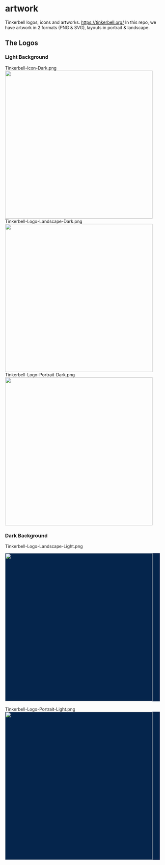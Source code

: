 
# artwork #

Tinkerbell logos, icons and artworks. https://tinkerbell.org/
In this repo, we have artwork in 2 formats (PNG & SVG), layouts in portrait & landscape.

  

## The Logos ##

  

### Light Background ###


Tinkerbell-Icon-Dark.png<br/>
<img  width="480"  src="https://raw.githubusercontent.com/tinkerbell/artwork/main/Tinkerbell-Icon-Dark.png"  />
<br/>
Tinkerbell-Logo-Landscape-Dark.png<br/>
<img  width="480"  src="https://raw.githubusercontent.com/tinkerbell/artwork/main/Tinkerbell-Logo-Landscape-Dark.png"  />
<br/>
Tinkerbell-Logo-Portrait-Dark.png<br/>
<img  width="480"  src="https://raw.githubusercontent.com/tinkerbell/artwork/main/Tinkerbell-Logo-Portrait-Dark.png"  />

### Dark Background ###

Tinkerbell-Logo-Landscape-Light.png<br/>
<div style="background-color: #05254c;">
<img  width="480"  src="https://raw.githubusercontent.com/tinkerbell/artwork/main/Tinkerbell-Logo-Landscape-Light.png"  />
</div>

<br/>
Tinkerbell-Logo-Portrait-Light.png<br/>
<div style="background-color: #05254c;">
<img  width="480"  src="https://raw.githubusercontent.com/tinkerbell/artwork/main/Tinkerbell-Logo-Portrait-Light.png"/>
</div>